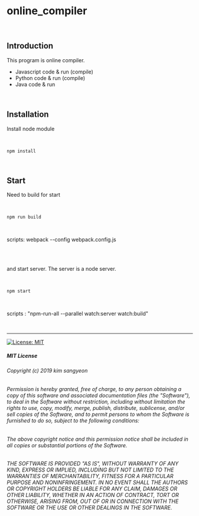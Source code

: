 # online_compiler


<br>

## Introduction
This program is online compiler. <br>

- Javascript code & run (compile) <br>
- Python code & run (compile) <br>
- Java code & run

<br>

## Installation
Install node module

<br>

    npm install

<br>

## Start
Need to build for start

<br>

    npm run build
    
<br>

scripts: webpack --config webpack.config.js

<br><br>

and start server. The server is a node server.

<br>

    npm start

<br>

scripts : "npm-run-all --parallel watch:server watch:build"

<br>

---

[![License: MIT](https://img.shields.io/badge/License-MIT-yellow.svg)](https://opensource.org/licenses/MIT)

##### MIT License

###### Copyright (c) 2019 kim sangyeon

###### Permission is hereby granted, free of charge, to any person obtaining a copy of this software and associated documentation files (the "Software"), to deal in the Software without restriction, including without limitation the rights to use, copy, modify, merge, publish, distribute, sublicense, and/or sell copies of the Software, and to permit persons to whom the Software is furnished to do so, subject to the following conditions:

###### The above copyright notice and this permission notice shall be included in all copies or substantial portions of the Software.

###### THE SOFTWARE IS PROVIDED "AS IS", WITHOUT WARRANTY OF ANY KIND, EXPRESS OR IMPLIED, INCLUDING BUT NOT LIMITED TO THE WARRANTIES OF MERCHANTABILITY, FITNESS FOR A PARTICULAR PURPOSE AND NONINFRINGEMENT. IN NO EVENT SHALL THE AUTHORS OR COPYRIGHT HOLDERS BE LIABLE FOR ANY CLAIM, DAMAGES OR OTHER LIABILITY, WHETHER IN AN ACTION OF CONTRACT, TORT OR OTHERWISE, ARISING FROM, OUT OF OR IN CONNECTION WITH THE SOFTWARE OR THE USE OR OTHER DEALINGS IN THE SOFTWARE.
